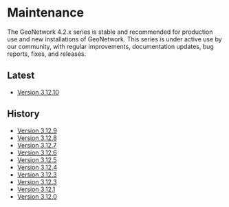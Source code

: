 # Maintenance

The GeoNetwork 4.2.x series is stable and recommended for production use and new installations of GeoNetwork. 
This series is under active use by our community, with regular improvements, documentation updates, bug reports, fixes, and releases.

## Latest

* [Version 3.12.10](version-3.12.10.md)

## History

* [Version 3.12.9](version-3.12.9.md)
* [Version 3.12.8](version-3.12.8.md)
* [Version 3.12.7](version-3.12.7.md)
* [Version 3.12.6](version-3.12.6.md)
* [Version 3.12.5](version-3.12.5.md)
* [Version 3.12.4](version-3.12.4.md)
* [Version 3.12.3](version-3.12.3.md)
* [Version 3.12.3](version-3.12.2.md)
* [Version 3.12.1](version-3.12.1.md)
* [Version 3.12.0](version-3.12.0.md)
